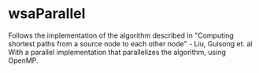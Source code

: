 # wsaParallel
Follows the implementation of the algorithm described in "Computing shortest paths from a source node to each other node" -  Liu, Guisong et. al  With a parallel implementation that parallelizes the algorithm, using OpenMP.
